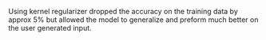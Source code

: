 Using kernel regularizer dropped the accuracy on the training data by approx 5% but allowed the model to generalize and preform much better on the user generated input.
